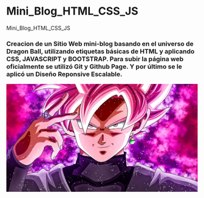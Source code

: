 # Mini_Blog_HTML_CSS_JS
Mini_Blog_HTML_CSS_JS

### Creacion de un Sitio Web mini-blog basando en el universo de Dragon Ball, utilizando etiquetas básicas de HTML y aplicando CSS, JAVASCRIPT y BOOTSTRAP. Para subir la página web oficialmente se utilizó Git y Github Page. Y por último se le aplicó un Diseño Reponsive Escalable.

![](imagen/SSJRose.jpg)

